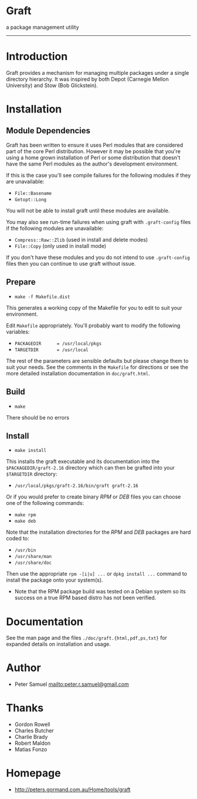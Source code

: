 # Graft

a package management utility

----------------------------

# Introduction

Graft provides a mechanism for managing multiple packages under a single directory hierarchy. It was inspired by both Depot (Carnegie Mellon University) and Stow (Bob Glickstein).

# Installation

## Module Dependencies

Graft has been written to ensure it uses Perl modules that are considered part of the core Perl distribution. However it may be possible that you're using a home grown installation of Perl or some distribution that doesn't have the same Perl modules as the author's development environment.

If this is the case you'll see compile failures for the following modules if they are unavailable:

* `File::Basename`
* `Getopt::Long`

You will not be able to install graft until these modules are available.

You may also see run-time failures when using graft with `.graft-config` files if the following modules are unavailable:

* `Compress::Raw::Zlib`    (used in install and delete modes)
* `File::Copy`             (only used in install mode)

If you don't have these modules and you do not intend to use `.graft-config` files then you can continue to use graft without issue.

## Prepare

* `make -f Makefile.dist`

This generates a working copy of the Makefile for you to edit to suit your environment.

Edit `Makefile` appropriately. You'll probably want to modify the following variables:

* `PACKAGEDIR      = /usr/local/pkgs`
* `TARGETDIR       = /usr/local`

The rest of the parameters are sensible defaults but please change them to suit your needs. See the comments in the `Makefile` for directions or see the more detailed installation documentation in `doc/graft.html`.

## Build

* `make`

There should be no errors

## Install

* `make install`

This installs the graft executable and its documentation into the `$PACKAGEDIR/graft-2.16` directory which can then be grafted into your `$TARGETDIR` directory:

* `/usr/local/pkgs/graft-2.16/bin/graft graft-2.16`

Or if you would prefer to create binary *RPM* or *DEB* files you can choose one of the following commands:

* `make rpm`
* `make deb`

Note that the installation directories for the *RPM* and *DEB* packages are hard coded to:

* `/usr/bin`
* `/usr/share/man`
* `/usr/share/doc`

Then use the appropriate `rpm -[i|u] ...` or `dpkg install ...` command to install the package onto your system(s).

* Note that the RPM package build was tested on a Debian system so its success on a true RPM based distro has not been verified.

# Documentation

See the man page and the files `./doc/graft.{html,pdf,ps,txt}` for expanded details on installation and usage.

# Author

* Peter Samuel <mailto:peter.r.samuel@gmail.com>

# Thanks

* Gordon Rowell
* Charles Butcher
* Charlie Brady
* Robert Maldon
* Matias Fonzo

# Homepage

* http://peters.gormand.com.au/Home/tools/graft

